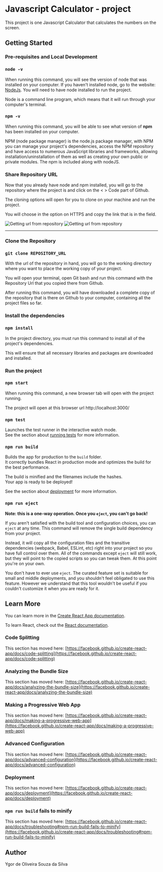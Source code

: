 # Javascript Calculator - project

This project is one Javascript Calculator that calculates the numbers on the screen.

## Getting Started

### Pre-requisites and Local Development

### `node -v`

When running this command, you will see the version of node that was installed on your computer. If you haven't installed node, go to the website: [NodeJs](https://nodejs.org/en). You will need to have node installed to run the project.

Node is a command line program, which means that it will run through your computer's terminal.

### `npm -v`

When running this command, you will be able to see what version of **npm** has been installed on your computer.

NPM (node package manager) is the node.js package manager, with NPM you can manage your project's dependencies, access the NPM repository and have access to numerous JavaScript libraries and frameworks, allowing installation/uninstallation of them as well as creating your own public or private modules. The npm is included along with nodeJS.

### Share Repository URL

Now that you already have node and npm installed, you will go to the repository where the project is and click on the < > Code part of Github.

The cloning options will open for you to clone on your machine and run the project.

You will choose in the option on HTTPS and copy the link that is in the field.

![Getting url from repository](https://github.com/user-attachments/assets/89cc1e86-5591-42e7-8c24-6bbb458de697)
![Getting url from repository](https://github.com/user-attachments/assets/658d1fb9-d6b6-43e5-b4c9-ed605c8effb9)

-------------------------------------------------------------------------------------------
### Clone the Repository

### `git clone REPOSITORY_URL`

With the url of the repository in hand, you will go to the working directory where you want to place the working copy of your project.

You will open your terminal, open Git bash and run this command with the Repository Url that you copied there from Github.

After running this command, you will have downloaded a complete copy of the repository that is there on Github to your computer, containing all the project files so far.

### Install the dependencies

### `npm install`

In the project directory, you must run this command to install all of the project's dependencies.

This will ensure that all necessary libraries and packages are downloaded and installed.

### Run the project

### `npm start`

When running this command, a new browser tab will open with the project running.

The project will open at this browser url http://localhost:3000/

### `npm test`

Launches the test runner in the interactive watch mode.\
See the section about [running tests](https://facebook.github.io/create-react-app/docs/running-tests) for more information.

### `npm run build`

Builds the app for production to the `build` folder.\
It correctly bundles React in production mode and optimizes the build for the best performance.

The build is minified and the filenames include the hashes.\
Your app is ready to be deployed!

See the section about [deployment](https://facebook.github.io/create-react-app/docs/deployment) for more information.

### `npm run eject`

**Note: this is a one-way operation. Once you `eject`, you can't go back!**

If you aren't satisfied with the build tool and configuration choices, you can `eject` at any time. This command will remove the single build dependency from your project.

Instead, it will copy all the configuration files and the transitive dependencies (webpack, Babel, ESLint, etc) right into your project so you have full control over them. All of the commands except `eject` will still work, but they will point to the copied scripts so you can tweak them. At this point you're on your own.

You don't have to ever use `eject`. The curated feature set is suitable for small and middle deployments, and you shouldn't feel obligated to use this feature. However we understand that this tool wouldn't be useful if you couldn't customize it when you are ready for it.

## Learn More

You can learn more in the [Create React App documentation](https://facebook.github.io/create-react-app/docs/getting-started).

To learn React, check out the [React documentation](https://reactjs.org/).

### Code Splitting

This section has moved here: [https://facebook.github.io/create-react-app/docs/code-splitting](https://facebook.github.io/create-react-app/docs/code-splitting)

### Analyzing the Bundle Size

This section has moved here: [https://facebook.github.io/create-react-app/docs/analyzing-the-bundle-size](https://facebook.github.io/create-react-app/docs/analyzing-the-bundle-size)

### Making a Progressive Web App

This section has moved here: [https://facebook.github.io/create-react-app/docs/making-a-progressive-web-app](https://facebook.github.io/create-react-app/docs/making-a-progressive-web-app)

### Advanced Configuration

This section has moved here: [https://facebook.github.io/create-react-app/docs/advanced-configuration](https://facebook.github.io/create-react-app/docs/advanced-configuration)

### Deployment

This section has moved here: [https://facebook.github.io/create-react-app/docs/deployment](https://facebook.github.io/create-react-app/docs/deployment)

### `npm run build` fails to minify

This section has moved here: [https://facebook.github.io/create-react-app/docs/troubleshooting#npm-run-build-fails-to-minify](https://facebook.github.io/create-react-app/docs/troubleshooting#npm-run-build-fails-to-minify)

## Author

Ygor de Oliveira Souza da Silva
